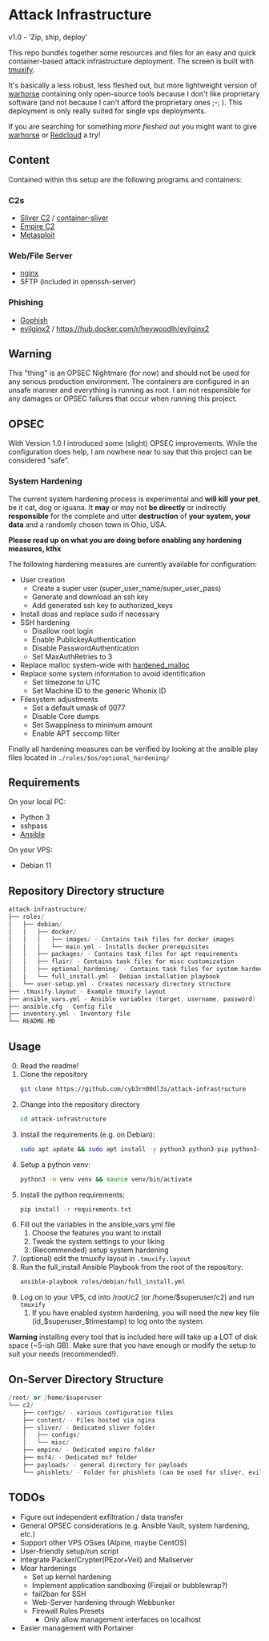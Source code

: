 # Attack Infrastructure

v1.0 - 'Zip, ship, deploy'

This repo bundles together some resources and files for an easy and quick container-based attack infrastructure deployment.
The screen is built with [tmuxify](https://github.com/tonchis/tmuxify).

It's basically a less robust, less fleshed out, but more lightweight version of [warhorse](https://github.com/warhorse/warhorse) containing only open-source tools because I don't like proprietary software (and not because I can't afford the proprietary ones ;-; ). This deployment is only really suited for single vps deployments.

If you are searching for something *more fleshed out* you might want to give [warhorse](https://github.com/warhorse/warhorse) or [Redcloud](https://github.com/khast3x/Redcloud) a try!

## Content

Contained within this setup are the following programs and containers:

### C2s

- [Sliver C2](https://github.com/BishopFox/sliver) / [container-sliver](https://github.com/cyb3rn00dl3s/container-sliver)
- [Empire C2](https://github.com/BC-SECURITY/Empire)
- [Metasploit](https://github.com/rapid7/metasploit-framework)

### Web/File Server

- [nginx](https://hub.docker.com/_/nginx/)
- SFTP (included in openssh-server)

### Phishing

- [Gophish](https://github.com/gophish/gophish)
- [evilginx2](https://github.com/hash3liZer/evilginx2/) / <https://hub.docker.com/r/heywoodlh/evilginx2>

## Warning

This "thing" is an OPSEC Nightmare (for now) and should not be used for any serious production environment. The containers are configured in an unsafe manner and everything is running as root. I am not responsible for any damages or OPSEC failures that occur when running this project.

## OPSEC

With Version 1.0 I introduced some (slight) OPSEC improvements. While the configuration does help, I am nowhere near to say that this project can be considered "safe".

### System Hardening

The current system hardening process is experimental and **will kill your pet**, be it cat, dog or iguana. It **may** or may not **be directly** or indirectly **responsible** for the complete and utter **destruction** of **your system, your data** and a randomly chosen town in Ohio, USA.

**Please read up on what you are doing before enabling any hardening measures, kthx**

The following hardening measures are currently available for configuration:

- User creation
  - Create a super user (super_user_name/super_user_pass)
  - Generate and download an ssh key
  - Add generated ssh key to authorized_keys
- Install doas and replace sudo if necessary
- SSH hardening
  - Disallow root login
  - Enable PublickeyAuthentication
  - Disable PasswordAuthentication
  - Set MaxAuthRetries to 3
- Replace malloc system-wide with [hardened_malloc](https://github.com/GrapheneOS/hardened_malloc/)
- Replace some system information to avoid identification
  - Set timezone to UTC
  - Set Machine ID to the generic Whonix ID
- Filesystem adjustments
  - Set a default umask of 0077
  - Disable Core dumps
  - Set Swappiness to minimum amount
  - Enable APT seccomp filter

Finally all hardening measures can be verified by looking at the ansible play files located in `./roles/$os/optional_hardening/`

## Requirements

On your local PC:

- Python 3
- sshpass
- [Ansible](https://www.ansible.com/)

On your VPS:

- Debian 11

## Repository Directory structure

```s
attack-infrastructure/
├── roles/
│   ├── debian/
│   │   ├── docker/
│   │   │   ├── images/ - Contains task files for docker images
│   │   │   └── main.yml - Installs docker prerequisites
│   │   ├── packages/ - Contains task files for apt requirements
│   │   ├── flair/ - Contains task files for misc customization
│   │   ├── optional_hardening/ - Contains task files for system hardening
│   │   └── full_install.yml - Debian installation playbook
│   └── user-setup.yml - Creates necessary directory structure
├── .tmuxify.layout - Example tmuxify layout
├── ansible_vars.yml - Ansible variables (target, username, password)
├── ansible.cfg - Config file
├── inventory.yml - Inventory file
└── README.MD
```

## Usage

0. Read the readme!
1. Clone the repository
   ```sh
   git clone https://github.com/cyb3rn00dl3s/attack-infrastructure
   ```
2. Change into the repository directory
   ```sh
   cd attack-infrastructure
   ```
3. Install the requirements (e.g. on Debian):
   ```sh
   sudo apt update && sudo apt install -y python3 python3-pip python3-venv sshpass
   ```
4. Setup a python venv:
    ```sh
    python3 -m venv venv && source venv/bin/activate
    ```
5. Install the python requirements:
   ```sh
   pip install -r requirements.txt
   ```
6. Fill out the variables in the ansible_vars.yml file
   1. Choose the features you want to install
   2. Tweak the system settings to your liking
   3. (Recommended) setup system hardening
7. (optional) edit the tmuxify layout in `.tmuxify.layout`
8. Run the full_install Ansible Playbook from the root of the repository:
    ```sh
    ansible-playbook roles/debian/full_install.yml
    ```
9.  Log on to your VPS, cd into /root/c2 (or /home/$superuser/c2) and run `tmuxify`
    1.  If you have enabled system hardening, you will need the new key file (id_$superuser_\$timestamp) to log onto the system.

**Warning** installing every tool that is included here will take up a LOT of disk space (~5-ish GB). Make sure that you have enough or modify the setup to suit your needs (recommended!).

## On-Server Directory Structure

```s
/root/ or /home/$superuser
└── c2/
    ├── configs/ - various configuration files
    ├── content/ - Files hosted via nginx
    ├── sliver/ - Dedicated sliver folder
    │   ├── configs/
    │   └── misc/
    ├── empire/ - Dedicated empire folder
    ├── msf4/ - Dedicated msf folder
    ├── payloads/ - general directory for payloads
    └── phishlets/ - Folder for phishlets (can be used for sliver, evilginx, etc)
```

## TODOs

- Figure out independent exfiltration / data transfer
- General OPSEC considerations (e.g. Ansible Vault, system hardening, etc.)
- Support other VPS OSses (Alpine, maybe CentOS)
- User-friendly setup/run script
- Integrate Packer/Crypter(PEzor+Veil) and Mailserver
- Moar hardenings
  - Set up kernel hardening
  - Implement application sandboxing (Firejail or bubblewrap?)
  - fail2ban for SSH
  - Web-Server hardening through Webbunker
  - Firewall Rules Presets
    - Only allow management interfaces on localhost
- Easier management with Portainer
